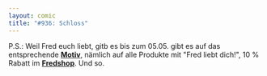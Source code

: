 ```yaml
---
layout: comic
title: "#936: Schloss"
---
```


P.S.:
Weil Fred euch liebt, gitb es bis zum 05.05. gibt es auf das entsprechende <a href="http://125913.spreadshirt.net/de/DE/Shop/Index/design/design/Fred-liebt-dich-4737226"><strong>Motiv</strong></a>, nämlich auf alle Produkte mit "Fred liebt dich!", 10 % Rabatt im <a href="http://www.spreadshirt.net/shop.php?sid=125913"><strong>Fredshop</strong></a>.
Und so.
